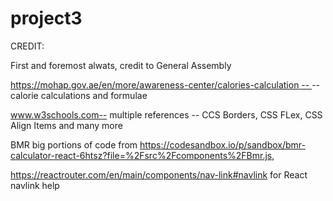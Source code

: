 # project3


CREDIT:

First and foremost alwats, credit to General Assembly

[https://mohap.gov.ae/en/more/awareness-center/calories-calculation -- ](https://www.thecalculatorsite.com/articles/health/bmr-formula.php)-- calorie calculations and formulae

www.w3schools.com-- multiple references -- CCS Borders, CSS FLex, CSS Align Items and many more

BMR big portions of code from https://codesandbox.io/p/sandbox/bmr-calculator-react-6htsz?file=%2Fsrc%2Fcomponents%2FBmr.js, 

https://reactrouter.com/en/main/components/nav-link#navlink for React navlink help